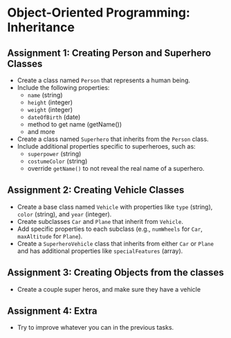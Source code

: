 # Object-Oriented Programming: Inheritance

## Assignment 1: Creating Person and Superhero Classes

-   Create a class named `Person` that represents a human being.
-   Include the following properties:
    -   `name` (string)
    -   `height` (integer)
    -   `weight` (integer)
    -   `dateOfBirth` (date)
    -   method to get name (getName())
    -   and more
-   Create a class named `Superhero` that inherits from the `Person` class.
-   Include additional properties specific to superheroes, such as:
    -   `superpower` (string)
    -   `costumeColor` (string)
    -   override `getName()` to not reveal the real name of a superhero.

## Assignment 2: Creating Vehicle Classes

-   Create a base class named `Vehicle` with properties like `type` (string), `color` (string), and `year` (integer).
-   Create subclasses `Car` and `Plane` that inherit from `Vehicle`.
-   Add specific properties to each subclass (e.g., `numWheels` for `Car`, `maxAltitude` for `Plane`).
-   Create a `SuperheroVehicle` class that inherits from either `Car` or `Plane` and has additional properties like `specialFeatures` (array).

## Assignment 3: Creating Objects from the classes

-   Create a couple super heros, and make sure they have a vehicle

## Assignment 4: Extra

-   Try to improve whatever you can in the previous tasks.
